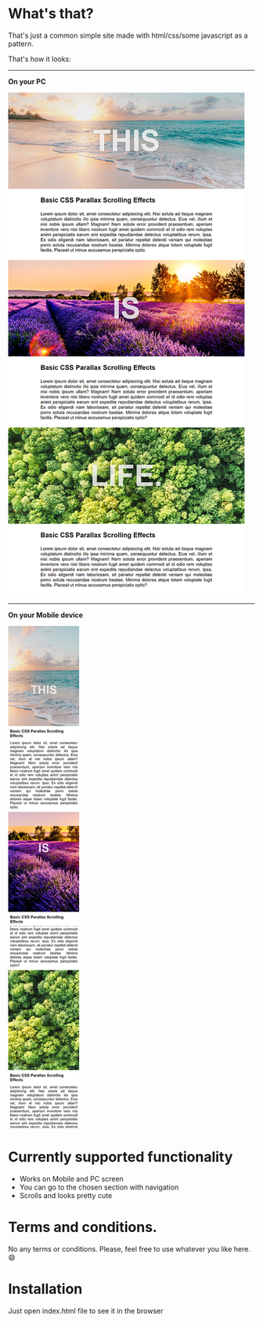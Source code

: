 # What's that?

That's just a common simple site made with html/css/some javascript as a pattern.

That's how it looks:
___________________________________________________________________________________________________________
**On your PC**

![PC screen](https://github.com/Oxidit/site-patterns/blob/main/pattern2/ScrollingEffect.png "Full Screen")
______________________________________________________________________________________________________________
**On your Mobile device**

![Mobile screen](https://github.com/Oxidit/site-patterns/blob/main/pattern2/ScrollingEffectMobile.png "Reduced Screen")


# Currently supported functionality

* Works on Mobile and PC screen
* You can go to the chosen section with navigation
* Scrolls and looks pretty cute

# Terms and conditions.
No any terms or conditions. Please, feel free to use whatever you like here. :smile:


# Installation 
Just open index.html file to see it in the browser

 
